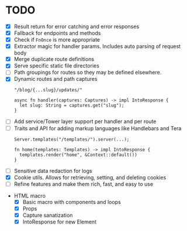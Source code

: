 # TODO

- [x] Result return for error catching and error responses
- [x] Fallback for endpoints and methods
- [x] Check if `FnOnce` is more appropriate
- [x] Extractor magic for handler params. Includes auto parsing of request body
- [x] Merge duplicate route definitions
- [x] Serve specific static file directories
- [ ] Path groupings for routes so they may be defined elsewhere.
- [x] Dynamic routes and path captures
  ```
  "/blog/{...slug}/updates/"
  
  async fn handler(captures: Captures) -> impl IntoResponse {
    let slug: String = captures.get("slug");
  }
  ```
- [ ] Add service/Tower layer support per handler and per route
- [ ] Traits and API for adding markup languages like Handlebars and Tera
  ```
  Server.templates("/templates/").server(...);
  
  fn home(templates: Templates) -> impl IntoResponse {
    templates.render("home", &Context::default()) 
  }
  ```
- [ ] Sensitive data redaction for logs
- [x] Cookie utils. Allows for retrieving, setting, and deleting cookies
- [ ] Refine features and make them rich, fast, and easy to use

- HTML macro
  - [x] Basic macro with components and loops
  - [x] Props
  - [x] Capture sanatization
  - [x] IntoResponse for new Element
